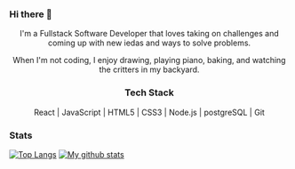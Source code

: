 ### Hi there 👋

<!--
**prudhomk/prudhomk** is a ✨ _special_ ✨ repository because its `README.md` (this file) appears on your GitHub profile.

Here are some ideas to get you started:

- 🔭 I’m currently working on ...
- 🌱 I’m currently learning ...
- 👯 I’m looking to collaborate on ...
- 🤔 I’m looking for help with ...
- 💬 Ask me about ...
- 📫 How to reach me: ...
- 😄 Pronouns: ...
- ⚡ Fun fact: ...
-->
<div align="center">
    <p>I'm a Fullstack Software Developer that loves taking on challenges and coming up with new iedas and ways to solve problems.</p>  
    <p> When I'm not coding, I enjoy drawing, playing piano, baking, and watching the critters in my backyard.</p>
</div>
<div align="center">
  <h3> Tech Stack </h3>
  <div align="center">
    React | JavaScript | HTML5 | CSS3 | Node.js | postgreSQL | Git
  </div>
</div>

### Stats
[![Top Langs](https://github-readme-stats.vercel.app/api/top-langs/?username=prudhomk&layout=compact&theme=vision-friendly-dark)](https://github.com/prudhomk/github-readme-stats)
[![My github stats](https://github-readme-stats.vercel.app/api?username=prudhomk&hide=stars,issues&show_icons=true&include_all_commits=true&theme=vision-friendly-dark)](https://github.com/prudhomk/github-readme-stats)
